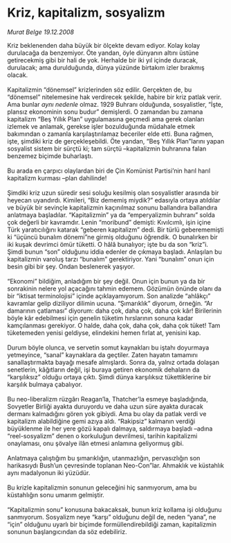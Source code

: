 # Kriz, kapitalizm, sosyalizm

*Murat Belge 19.12.2008*

<div class="taraf_structure_2col_1zq">
<div class="margen_n">



 <p>Kriz beklenenden daha büyük bir ölçekte devam ediyor. Kolay kolay durulacağa da benzemiyor. Öte yandan, öyle dünyanın altını üstüne getirecekmiş gibi bir hali de yok. Herhalde bir iki yıl içinde duracak, durulacak; ama durulduğunda, dünya yüzünde birtakım izler bırakmış olacak. <br/><br/>Kapitalizmin “dönemsel” krizlerinden söz edilir. Gerçekten de, bu “dönemsel” nitelemesine hak verdirecek şekilde, habire bir kriz patlak verir. Ama bunlar <i>aynı nedenle</i> olmaz. 1929 Buhranı olduğunda, sosyalistler, “İşte, plansız ekonominin sonu budur” demişlerdi. O zamandan bu zamana kapitalizm “Beş Yıllık Plan” uygulamasına geçmedi ama gerek olanları izlemek ve anlamak, gerekse işler bozulduğunda müdahale etmek bakımından o zamanla karşılaştırılamaz beceriler elde etti. Buna rağmen, işte, şimdiki kriz de gerçekleşebildi. Öte yandan, “Beş Yıllık Plan”larını yapan sosyalist sistem bir sürçtü ki; tam sürçtü –kapitalizmin buhranına falan benzemez biçimde buharlaştı. <br/><br/>Bu arada en çarpıcı olaylardan biri de Çin Komünist Partisi’nin harıl harıl kapitalizm kurması –plan dahilinde! <br/><br/>Şimdiki kriz uzun süredir sesi soluğu kesilmiş olan sosyalistler arasında bir heyecan uyandırdı. Kimileri, “Biz dememiş miydik?” edasıyla ortaya atıldılar ve büyük bir sevinçle kapitalizmin kaçınılmaz sonunu ballandıra ballandıra anlatmaya başladılar. “Kapitalizmin” ya da “emperyalizmin buhranı” solda çok değerli bir kavramdır. Lenin “moribund” demişti: Kıvılcımlı, işin içine Türk yaratıcılığını katarak “geberen kapitalizm” dedi. Bir türlü geberememişti ki “üçüncü bunalım dönemi”ne girmiş olduğunu öğrendik. O bunalırken bir iki kuşak devrimci ömür tüketti. O hâlâ bunalıyor; işte bu da son “kriz”i. Şimdi bunun “son” olduğunu iddia edenler de çıkmaya başladı. Anlaşılan bu kapitalizmin varoluş tarzı “bunalım” gerektiriyor. Yani “bunalım” onun için besin gibi bir şey. Ondan beslenerek yaşıyor. <br/><br/>“Ekonomi” bildiğim, anladığım bir şey değil. Onun için bunun ya da bir sonrakinin nelere yol açacağını tahmin edemem. Gözümün önünde olanı da bir “iktisat terminolojisi” içinde açıklayamıyorum. Son analizde “ahlâkçı” kavramlar gelip diziliyor dilimin ucuna. “Şımarıklık” diyorum, örneğin. “Ar damarının çatlaması” diyorum: daha çok, daha çok, daha çok kâr! Birilerinin böyle kâr edebilmesi için genelin tüketim hırslarının sonuna kadar kamçılanması gerekiyor. O halde, daha çok, daha çok, daha çok tüket! Tam tüketemeden yenisi geldiyse, elindekini hemen fırlat at, yenisini kap. <br/><br/>Durum böyle olunca, ve servetin somut kaynakları bu iştahı doyurmaya yetmeyince, “sanal” kaynaklara da geçtiler. Zaten hayatın tamamını sanallaştırmakta bayağı mesafe almışlardı. Sonra da, yalnız ortada dolaşan senetlerin, kâğıtların değil, işi buraya getiren ekonomik dehaların da “karşılıksız” olduğu ortaya çıktı. Şimdi dünya karşılıksız tükettiklerine bir karşılık bulmaya çabalıyor. <br/><br/>Bu neo-liberalizm rüzgârı Reagan’la, Thatcher’la esmeye başladığında, Sovyetler Birliği ayakta duruyordu ve daha uzun süre ayakta duracak dermanı kalmadığını gören yok gibiydi. Ama bu olay da patlak verdi ve kapitalizm alabildiğine gemi azıya aldı. “Rakipsiz” kalmanın verdiği büyüklenme ile her yere gözü kapalı dalmaya, saldırmaya başladı –adına “reel-sosyalizm” denen o korkuluğun devrilmesi, tarihin kapitalizmi onaylaması, onu şövalye ilân etmesi anlamına geliyormuş gibi. <br/><br/>Anlatmaya çalıştığım bu şımarıklığın, utanmazlığın, pervasızlığın son harikasıydı Bush’un çevresinde toplanan Neo-Con”lar. Ahmaklık ve küstahlık aynı madalyonun iki yüzüdür. <br/><br/>Bu krizle kapitalizmin sonunun geleceğini hiç sanmıyorum, ama bu küstahlığın sonu umarım gelmiştir. <br/><br/>“Kapitalizmin sonu” konusuna bakacaksak, bunun kriz kollama işi olduğunu sanmıyorum. Sosyalizm neye “karşı” olduğunu değil de, neden “yana”, ne “için” olduğunu uyarlı bir biçimde formüllendirebildiği zaman, kapitalizmin sonunun başlangıcından da söz edebiliriz.</p>

<br/>


<div id="taraf_not">
</div>

</div>


</div>

